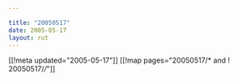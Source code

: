 ```yaml
---

title: "20050517"
date: 2005-05-17
layout: rut
---
```


[[!meta updated="2005-05-17"]]
[[!map pages="20050517/* and ! 20050517/*/*"]]
